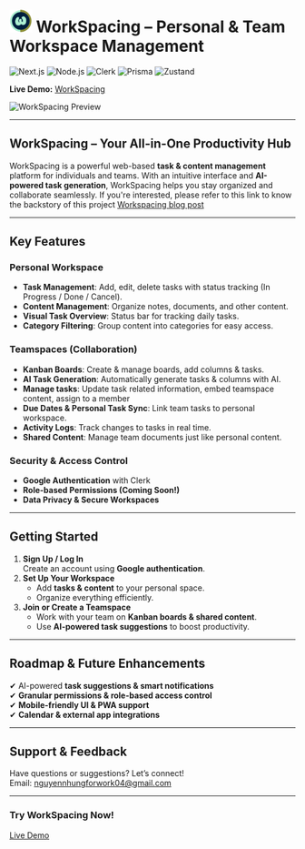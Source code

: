 # <img src="./public/logo.png" width="40" height="40" alt="WorkSpacing Icon" /> WorkSpacing – Personal & Team Workspace Management

![Next.js](https://img.shields.io/badge/Next.js-000000?style=for-the-badge&logo=next.js&logoColor=white)
![Node.js](https://img.shields.io/badge/Node.js-339933?style=for-the-badge&logo=node.js&logoColor=white)
![Clerk](https://img.shields.io/badge/Clerk-3B82F6?style=for-the-badge&logo=clerk&logoColor=white)
![Prisma](https://img.shields.io/badge/Prisma-2D3748?style=for-the-badge&logo=prisma&logoColor=white)
![Zustand](https://img.shields.io/badge/Zustand-7857FF?style=for-the-badge&logo=zustand&logoColor=white)

 **Live Demo:** [WorkSpacing](https://workspacing.vercel.app)

![WorkSpacing Preview](https://res.cloudinary.com/dqidbi0lh/image/upload/v1751471458/portfolio/mgto2p183d71uuiqjrlk.jpg)

---

## WorkSpacing – Your All-in-One Productivity Hub

WorkSpacing is a powerful web-based **task & content management** platform for individuals and teams. With an intuitive interface and **AI-powered task generation**, WorkSpacing helps you stay organized and collaborate seamlessly.
If you're interested, please refer to this link to know the backstory of this project [Workspacing blog post](https://nhung-portfolio.vercel.app/blog/workspacing-from-ideas-to-actual-product-1751472101998)

---

##  Key Features

###  Personal Workspace
- **Task Management**: Add, edit, delete tasks with status tracking (In Progress / Done / Cancel).  
- **Content Management**: Organize notes, documents, and other content.  
- **Visual Task Overview**: Status bar for tracking daily tasks.  
- **Category Filtering**: Group content into categories for easy access.  

### Teamspaces (Collaboration)
- **Kanban Boards**: Create & manage boards, add columns & tasks.  
- **AI Task Generation**: Automatically generate tasks & columns with AI.
- **Manage tasks**: Update task related information, embed teamspace content, assign to a member
- **Due Dates & Personal Task Sync**: Link team tasks to personal workspace. 
- **Activity Logs**: Track changes to tasks in real time.  
- **Shared Content**: Manage team documents just like personal content.  

### Security & Access Control
- **Google Authentication** with Clerk  
- **Role-based Permissions (Coming Soon!)**  
- **Data Privacy & Secure Workspaces**  

---

## Getting Started

1. **Sign Up / Log In**  
   Create an account using **Google authentication**.  
2. **Set Up Your Workspace**  
   - Add **tasks & content** to your personal space.  
   - Organize everything efficiently.  
3. **Join or Create a Teamspace**  
   - Work with your team on **Kanban boards & shared content**.  
   - Use **AI-powered task suggestions** to boost productivity.  

---

## Roadmap & Future Enhancements
✔ AI-powered **task suggestions & smart notifications**  
✔ **Granular permissions & role-based access control**  
✔ **Mobile-friendly UI & PWA support**  
✔ **Calendar & external app integrations**  

---

## Support & Feedback
Have questions or suggestions? Let’s connect!  
Email: [nguyennhungforwork04@gmail.com](mailto:nguyennhungforwork04@gmail.com)  

---

### Try WorkSpacing Now!  
 [Live Demo](https://workspacing.vercel.app)  
